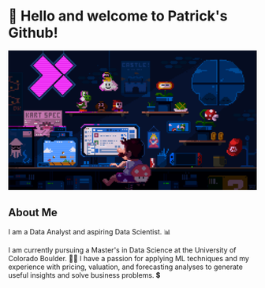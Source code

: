 # 👋 Hello and welcome to Patrick's Github!

![profilemaingif](https://github.com/patrickk-scott/patrickk-scott/blob/main/images/bannermain.gif)

## About Me 
I am a Data Analyst and aspiring Data Scientist. :bar_chart: 

I am currently pursuing a Master's in Data Science at the University of Colorado Boulder. 🧑‍🎓 
I have a passion for applying ML techniques and my experience with pricing, valuation, and forecasting analyses to generate useful insights and solve business problems. 💲


